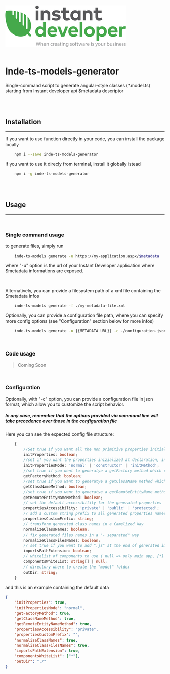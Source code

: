 <br>
<br>

<img src="./inde.png">

<br>
<br>

# Inde-ts-models-generator



Single-command script to generate angular-style classes (*.model.ts) starting from Instant developer api $metadata descriptor

<br>
<br>

## Installation
<hr>

If you want to use function directly in your code, you can install the package locally

```bash
    npm i --save inde-ts-models-generator 
```

If you want to use it direcly from terminal, install it globally istead

```bash
    npm i -g inde-ts-models-generator
```


<br>
<br>



## Usage
<hr>
<br>

### Single command usage
to generate files, simply run 
```bash
    inde-ts-models generate -u https://my-application.aspx/$metadata
```
where "-u" option is the url of your Instant Developer application where $metadata informations are exposed.

<br>

Alternatively, you can provide a filesystem path of a xml file containing the $metadata infos

```bash
    inde-ts-models generate -f ./my-metadata-file.xml
```


Optionally, you can provide a configuration file path, where you can specify more config options (see "Configuration" section below for more infos)

```bash
    inde-ts-models generate -u {{METADATA URL}} -c ./configuration.json
```







<br>


### Code usage

> Coming Soon 



<br>


### Configuration

Optionally, with "-c" option, you can provide a configuration file in json format, which allow you to customize the script behavior. 

##### In any case, remember that the options provided via command line will take precedence over those in the configuration file


Here you can see the expected config file structure:

```typescript
    {
        //Set true if you want all the non primitive properties initialized
        initProperties: boolean;
        //set if you want the properties inizialized at declaration, inside the constructor, or in a specific method ("initProperties" must be true)
        initPropertiesMode: 'normal' | 'constructor' | 'initMethod';
        //set true if you want to generatye a getFactory method which returns the prototype of the class 
        getFactoryMethod: boolean;
        //set true if you want to generatye a getClassName method which returns the name of the class
        getClassNameMethod: boolean;
        //set true if you want to generatye a getRemoteEntityName method which returns the name of the entity incoming from instant developer
        getRemoteEntityNameMethod: boolean;
        // set the default accessibility for the generated properties
        propertiesAccessibility: 'private' | 'public' | 'protected';
        // add a custom string prefix to all generated properties names
        propertiesCustomPrefix: string;
        // transform generated class names in a Camelized Way
        normalizeClassNames: boolean;
        // fix generated files names in a "- separated" way
        normalizeClassFilesNames: boolean;
        // set true if you want to add ".js" at the end of generated import paths
        importsPathExtension: boolean;
        // whitelist of components to use ( null => only main app, [*] => all, ["comp1", "comp2"] => only specified )
        componentsWhiteList: string[] | null;
        // directory where to create the "model" folder
        outDir: string;
    }   
```

 and this is an example containing the default data
```json
{
    "initProperties": true, 
    "initPropertiesMode": "normal",
    "getFactoryMethod": true,
    "getClassNameMethod": true,
    "getRemoteEntityNameMethod": true,
    "propertiesAccessibility": "private",
    "propertiesCustomPrefix": "",
    "normalizeClassNames": true,
    "normalizeClassFilesNames": true,
    "importsPathExtension": true,
    "componentsWhiteList": ["*"],
    "outDir": "./"
}
```



